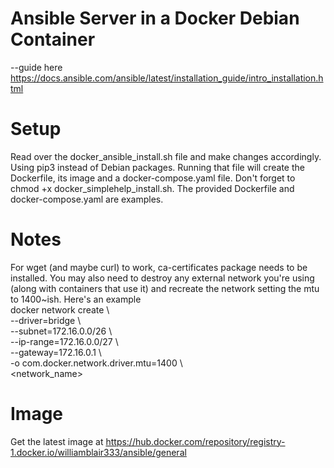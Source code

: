 # Ansible Server in a Docker Debian Container

--guide here https://docs.ansible.com/ansible/latest/installation_guide/intro_installation.html

# Setup 
Read over the docker_ansible_install.sh file and make changes accordingly.  Using pip3 instead of Debian packages.  Running that file will create the Dockerfile, its image and a docker-compose.yaml file.  Don't forget to chmod +x docker_simplehelp_install.sh. The provided Dockerfile and docker-compose.yaml are examples.

# Notes 
For wget (and maybe curl) to work, ca-certificates package needs to be installed.  You may also need to destroy any external network you're using (along with containers that use it) and recreate the network setting the mtu to 1400~ish.  Here's an example  
    docker network create \\  
        --driver=bridge \\  
        --subnet=172.16.0.0/26 \\  
        --ip-range=172.16.0.0/27 \\  
        --gateway=172.16.0.1 \\  
        -o com.docker.network.driver.mtu=1400 \\  
        <network_name>  
  
# Image
Get the latest image at https://hub.docker.com/repository/registry-1.docker.io/williamblair333/ansible/general
